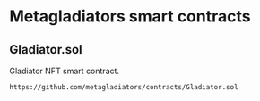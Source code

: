 # Metagladiators smart contracts

## Gladiator.sol
Gladiator NFT smart contract. 

    https://github.com/metagladiators/contracts/Gladiator.sol

